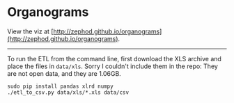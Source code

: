 # Organograms 

View the viz at [http://zephod.github.io/organograms](http://zephod.github.io/organograms).

---

To run the ETL from the command line, first download the XLS archive and place the files in `data/xls`. Sorry I couldn't include them in the repo: They are not open data, and they are 1.06GB.

    sudo pip install pandas xlrd numpy
    ./etl_to_csv.py data/xls/*.xls data/csv
